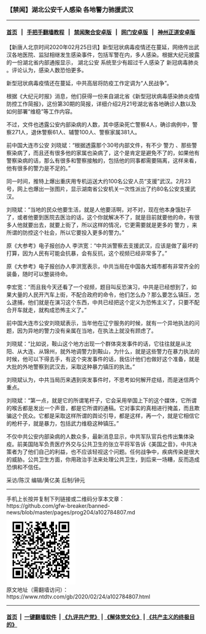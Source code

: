 ### 【禁闻】湖北公安千人感染 各地警力驰援武汉
------------------------

#### [首页](https://github.com/gfw-breaker/banned-news/blob/master/README.md) &nbsp;&nbsp;|&nbsp;&nbsp; [手把手翻墙教程](https://github.com/gfw-breaker/guides/wiki) &nbsp;&nbsp;|&nbsp;&nbsp; [禁闻聚合安卓版](https://github.com/gfw-breaker/bn-android) &nbsp;&nbsp;|&nbsp;&nbsp; [网门安卓版](https://github.com/oGate2/oGate) &nbsp;&nbsp;|&nbsp;&nbsp; [神州正道安卓版](https://github.com/SzzdOgate/update) 



<div><div class="post_content" itemprop="articleBody">
 <p>
  【新唐人北京时间2020年02月25日讯】新型冠状病毒疫情还在蔓延，网络传出武汉各地医院、监狱相继发生感染事件，包括军警在内，多人感染。根据大纪元披露的一份湖北省内部通报显示，
  <ok href="https://www.ntdtv.com/gb/湖北公安.htm">
   湖北公安
  </ok>
  系统至少有超过千人感染了
  <ok href="https://www.ntdtv.com/gb/新冠病毒肺炎.htm">
   新冠病毒肺炎
  </ok>
  。评论认为，感染人数恐怕更多。
 </p>
 <p>
  新型冠状病毒疫情还在蔓延，中共高层将防疫工作定调为“人民战争”。
 </p>
 <p>
  根据《大纪元时报》消息，他们获得一份来自湖北省《新型冠状病毒感染肺炎疫情防控工作简报》，这份第30期的简报，详细介绍2月21号湖北省各地确诊人数以及如何部署“维稳”等工作内容。
 </p>
 <p>
  不过，文件也透露公安内部染病的人数，其中感染死亡警察4人，确诊病例中，警察271人，退休警察61人、辅警100人、警察家属381人。
 </p>
 <p>
  前中国大连市公安 刘晓斌：“根据透露那个30号内部文件，有不少
  <ok href="https://www.ntdtv.com/gb/警力.htm">
   警力
  </ok>
  、那些警察染病了，而且还有很多他的家属也染病了，这个是肯定是避免不了的，如果他有警察染病的话，那么有很多和警察接触的，包括他的同事都需要隔离，这样来看，他有很多的警力是不足的。”
 </p>
 <p>
  同一时间，推特上爆出重庆用专机运送大约100名公安人员“支援”武汉。2月23号，网上也爆出一张图片，显示湖南省公安机关一次性派出了约80名公安支援武汉。
 </p>
 <p>
  刘晓斌：“当地的民众他要生活，就是人他要活啊，对不对，现在他本身饿肚子了，或者他要到医院去医治的话，这个你就解决不了，就是目前就要他的命，有很多人他就要出去，就要上街了，所以这样的情况，它更需要就是更多的
  <ok href="https://www.ntdtv.com/gb/警力.htm">
   警力
  </ok>
  ，来所谓的防控这个社会，所以它要投入更多的警力。”
 </p>
 <p>
  原《大参考》电子报创办人 李洪宽：“中共派警察去支援武汉，应该是做了最坏的打算，因为人民有可能会抗暴，会有反抗，这个视频已经非常多了。”
 </p>
 <p>
  原《大参考》电子报创办人李洪宽表示，中共当局在中国各大城市都有非常齐全的装备，随时可以整装待命。
 </p>
 <p>
  李宏宽：“而且我今天还看了一个视频，题目叫反恐演习，中共是已经想到了，如果大量的人民开汽车上街，不配合政府的命令，他们怎么办？那么要怎么镇压，怎么逮捕，他们就是在演习这个东西，中共已经把这个定义为恐怖主义了，只要不配合开车就走，就构成恐怖主义了。”
 </p>
 <p>
  前中国大连市公安刘晓斌表示，当年他在辽宁服务的时候，就有一个异地执法的问题，因为异地的警力没有亲属在当地，在执法上就没有顾虑了。
 </p>
 <p>
  刘晓斌：“比如说，鞍山这个地方出现一个群体突发事件的话，它往往就是从沈阳、从大连、从锦州，就外地调警力到鞍山，为什么，就是这些警力在暴力执法的时候，他可以下得去手，有这个突发事件的话，我估计他们也做好这个准备，就是大批的外地警察到武汉去，采取这种暴力镇压的执法。”
 </p>
 <p>
  刘晓斌认为，中共当局历来遇到突发事件时，不思考如何解开症结，而是迷信两个重点。
 </p>
 <p>
  刘晓斌：“第一点，就是它的所谓笔杆子，它会采用举国上下的这个媒体，它所谓的喉舌都是发出一个声音，都是它所谓的通稿。它对事实的真相进行掩盖，而且欺骗这个民众。它都是采取这样所谓的舆论引导，都是这样，再一个，就是它相信它的枪杆子，就是暴力，包括武力维稳这种镇压。”
 </p>
 <p>
  不仅中共公安内部染病的人数众多，最新消息显示，中共军队官兵也传出集体染疫。前美国陆军负责医疗外交与公共卫生的张立平将军告诉《美国之音》，中共决策者为了他们自己的利益，也不应该轻视这个问题。任何战争中，疾病传染是很大的威胁。公共卫生方面，你用政治手法来处理公共卫生，到后来一场糟，反而造成恐惧和不信任。
 </p>
 <p>
  采访/陈汉 编辑/黄亿美 后制/钟元
 </p>
 <div class="single_ad">
 </div>
</div>
</div>
<hr/>
手机上长按并复制下列链接或二维码分享本文章：<br/>
https://github.com/gfw-breaker/banned-news/blob/master/pages/prog204/a102784807.md <br/>
<a href='https://github.com/gfw-breaker/banned-news/blob/master/pages/prog204/a102784807.md'><img src='https://github.com/gfw-breaker/banned-news/blob/master/pages/prog204/a102784807.md.png'/></a> <br/>
原文地址（需翻墙访问）：https://www.ntdtv.com/gb/2020/02/24/a102784807.html


------------------------
#### [首页](https://github.com/gfw-breaker/banned-news/blob/master/README.md) &nbsp;|&nbsp; [一键翻墙软件](https://github.com/gfw-breaker/nogfw/blob/master/README.md) &nbsp;| [《九评共产党》](https://github.com/gfw-breaker/9ping.md/blob/master/README.md#九评之一评共产党是什么) | [《解体党文化》](https://github.com/gfw-breaker/jtdwh.md/blob/master/README.md) | [《共产主义的终极目的》](https://github.com/gfw-breaker/gczydzjmd.md/blob/master/README.md)


<img src='http://gfw-breaker.win/banned-news/pages/prog204/a102784807.md' width='0px' height='0px'/>
